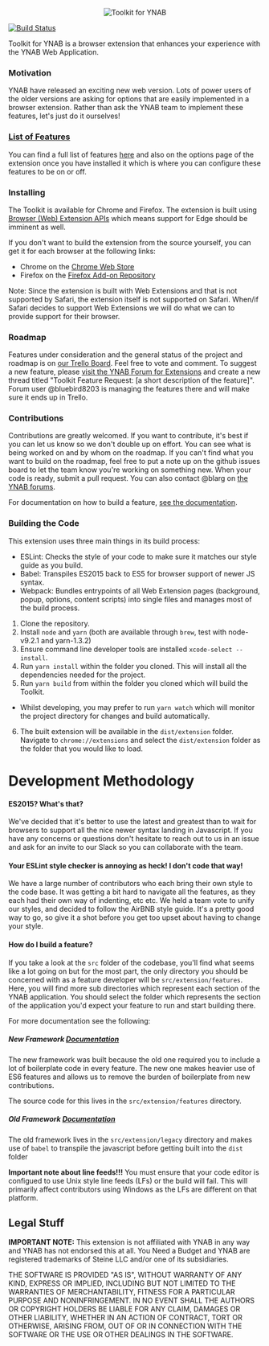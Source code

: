 <p align="center">
  <img src="http://i.imgur.com/SJhwBpU.png" alt="Toolkit for YNAB">
</p>

[![Build Status](https://travis-ci.org/toolkit-for-ynab/toolkit-for-ynab.svg?branch=master)](https://travis-ci.org/toolkit-for-ynab/toolkit-for-ynab)

Toolkit for YNAB is a browser extension that enhances your experience with the YNAB Web Application.

### Motivation
YNAB have released an exciting new web version. Lots of power users of the older
versions are asking for options that are easily implemented in a browser extension.
Rather than ask the YNAB team to implement these features, let's just do it
ourselves!


### [List of Features](/docs/feature-list.md)
You can find a full list of features [here](/docs/feature-list.md) and also on the options
page of the extension once you have installed it which is where you can configure these
features to be on or off.

### Installing
The Toolkit is available for Chrome and Firefox. The extension is built using [Browser (Web) Extension APIs](https://developer.mozilla.org/en-US/Add-ons/WebExtensions)
which means support for Edge should be imminent as well.

If you don't want to build the extension from the source yourself, you can get it for
each browser at the following links:

- Chrome on the [Chrome Web Store](https://chrome.google.com/webstore/detail/toolkit-for-ynab/lmhdkkhepllpnondndgpgclfjnlofgjl)
- Firefox on the [Firefox Add-on Repository](https://addons.mozilla.org/firefox/addon/toolkit-for-ynab/)

Note: Since the extension is built with Web Extensions and that is not supported by Safari,
the extension itself is not supported on Safari. When/if Safari decides to support Web Extensions
we will do what we can to provide support for their browser.

### Roadmap
Features under consideration and the general status of the project and roadmap is
on [our Trello Board](https://trello.com/b/EzOvXlil/ynab-enhanced-roadmap). Feel
free to vote and comment. To suggest a new feature, please [visit the YNAB Forum for Extensions](https://forum.youneedabudget.com/categories/ynab-extensions)
and create a new thread titled "Toolkit Feature Request: [a short description of the feature]".
Forum user @bluebird8203 is managing the features there and will make sure it ends up in Trello.

### Contributions
Contributions are greatly welcomed. If you want to contribute, it's best if you can let
us know so we don't double up on effort. You can see what is being worked on and by whom
on the roadmap. If you can't find what you want to build on the roadmap, feel free to put
a note up on the github issues board to let the team know you're working on something new.
When your code is ready, submit a pull request. You can also contact @blarg on [the YNAB forums](http://forum.youneedabudget.com).

For documentation on how to build a feature, [see the documentation](https://github.com/toolkit-for-ynab/toolkit-for-ynab/blob/master/docs/building-features.md).

### Building the Code
This extension uses three main things in its build process:

- ESLint: Checks the style of your code to make sure it matches our style guide as you build.
- Babel: Transpiles ES2015 back to ES5 for browser support of newer JS syntax.
- Webpack: Bundles entrypoints of all Web Extension pages (background, popup, options,
content scripts) into single files and manages most of the build process.

1. Clone the repository.
2. Install `node` and `yarn` (both are available through `brew`, test with node-v9.2.1 and yarn-1.3.2)
3. Ensure command line developer tools are installed `xcode-select --install`.
4. Run `yarn install` within the folder you cloned. This will install all the dependencies needed for the project.
5. Run `yarn build` from within the folder you cloned which will build the Toolkit.
  - Whilst developing, you may prefer to run `yarn watch` which will monitor the project
    directory for changes and build automatically.
6. The built extension will be available in the `dist/extension` folder. Navigate to `chrome://extensions`
  and select the `dist/extension` folder as the folder that you would like to load.

# Development Methodology

#### ES2015? What's that?
We've decided that it's better to use the latest and greatest than to wait for browsers to
support all the nice newer syntax landing in Javascript. If you have any concerns or questions
don't hesitate to reach out to us in an issue and ask for an invite to our Slack so you can
collaborate with the team.

#### Your ESLint style checker is annoying as heck! I don't code that way!
We have a large number of contributors who each bring their own style to the code base.
It was getting a bit hard to navigate all the features, as they each had their own way
of indenting, etc etc. We held a team vote to unify our styles, and decided to follow
the AirBNB style guide. It's a pretty good way to go, so give it a shot before you
get too upset about having to change your style.

#### How do I build a feature?
If you take a look at the `src` folder of the codebase, you'll find what seems like a
lot going on but for the most part, the only directory you should be concerned with as
a feature developer will be `src/extension/features`. Here, you will find more sub
directories which represent each section of the YNAB application. You should select
the folder which represents the section of the application you'd expect your feature to
run and start building there.

For more documentation see the following:

##### New Framework [Documentation](/docs/building-features.md)
The new framework was built because the old one required you to include a lot of
boilerplate code in every feature. The new one makes heavier use of ES6 features
and allows us to remove the burden of boilerplate from new contributions.

The source code for this lives in the `src/extension/features` directory.

##### Old Framework [Documentation](/docs/building-features-legacy.md)
The old framework lives in the `src/extension/legacy` directory and makes use of
`babel` to transpile the javascript before getting built into the `dist` folder

**Important note about line feeds!!!**
You must ensure that your code editor is configued to use Unix style line feeds (LFs)
or the build will fail. This will primarily affect contributors using Windows as
the LFs are different on that platform.

## Legal Stuff
**IMPORTANT NOTE:** This extension is not affiliated with YNAB in any way and YNAB
has not endorsed this at all. You Need a Budget and YNAB are registered trademarks
of Steine LLC and/or one of its subsidiaries.

THE SOFTWARE IS PROVIDED "AS IS", WITHOUT WARRANTY OF ANY KIND, EXPRESS OR
IMPLIED, INCLUDING BUT NOT LIMITED TO THE WARRANTIES OF MERCHANTABILITY,
FITNESS FOR A PARTICULAR PURPOSE AND NONINFRINGEMENT. IN NO EVENT SHALL THE
AUTHORS OR COPYRIGHT HOLDERS BE LIABLE FOR ANY CLAIM, DAMAGES OR OTHER
LIABILITY, WHETHER IN AN ACTION OF CONTRACT, TORT OR OTHERWISE, ARISING FROM,
OUT OF OR IN CONNECTION WITH THE SOFTWARE OR THE USE OR OTHER DEALINGS IN THE
SOFTWARE.
